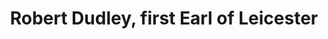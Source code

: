 ---
label: 2
title: Robert Dudley, first Earl of Leicester
short_title: Robert Dudley
layout: entry
order: 7
presentation: side-by-side
object:
  - id: 2
---